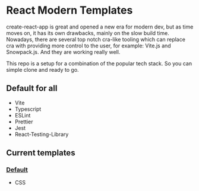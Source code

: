 # React Modern Templates

create-react-app is great and opened a new era for modern dev, but as time moves on, it has its own drawbacks, mainly on the slow build time. Nowadays, there are several top notch cra-like tooling which can replace cra with providing more control to the user, for example: Vite.js and Snowpack.js. And they are working really well.

This repo is a setup for a combination of the popular tech stack. So you can simple clone and ready to go.

## Default for all

- Vite
- Typescript
- ESLint
- Prettier
- Jest
- React-Testing-Library

## Current templates

### [Default](https://github.com/Albert-Gao/React-Modern-Templates/tree/master/default)

- CSS
